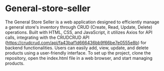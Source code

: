 # General-store-seller
The General Store Seller is a web application designed to efficiently manage a general store's inventory through CRUD (Create, Read, Update, Delete) operations. Built with HTML, CSS, and JavaScript, it utilizes Axios for API calls, integrating with the CRUDCRUD API (https://crudcrud.com/api/fa43baf1d666436bb9f66be7e0555e8b) for backend functionalities. Users can easily add, view, update, and delete products using a user-friendly interface. To set up the project, clone the repository, open the index.html file in a web browser, and start managing products.
